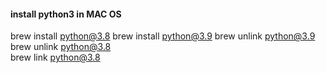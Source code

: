 
#### install python3 in MAC OS
brew install python@3.8 
brew install python@3.9 
brew unlink python@3.9  
brew unlink python@3.8  
brew link python@3.8  
